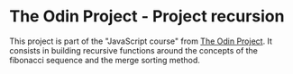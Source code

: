 # The Odin Project - Project recursion
This project is part of the "JavaScript course" from [The Odin Project](https://www.theodinproject.com/). It consists in building recursive functions around the concepts of the fibonacci sequence and the merge sorting method.
